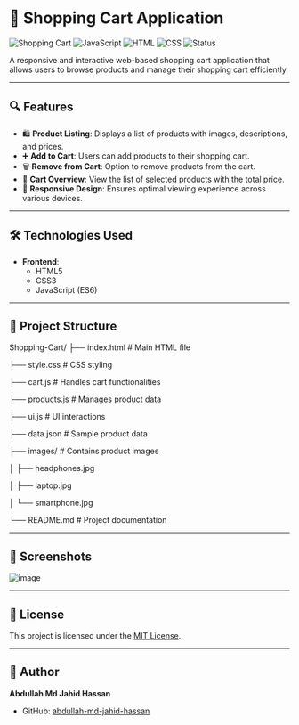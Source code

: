 # 🛒 Shopping Cart Application

![Shopping Cart](https://img.shields.io/badge/Project-Shopping%20Cart-blue)
![JavaScript](https://img.shields.io/badge/Language-JavaScript-yellow)
![HTML](https://img.shields.io/badge/Markup-HTML-orange)
![CSS](https://img.shields.io/badge/Style-CSS-green)
![Status](https://img.shields.io/badge/Status-Completed-brightgreen)

A responsive and interactive web-based shopping cart application that allows users to browse products and manage their shopping cart efficiently.

---

## 🔍 Features

- 🛍️ **Product Listing**: Displays a list of products with images, descriptions, and prices.
- ➕ **Add to Cart**: Users can add products to their shopping cart.
- 🗑️ **Remove from Cart**: Option to remove products from the cart.
- 🛒 **Cart Overview**: View the list of selected products with the total price.
- 📱 **Responsive Design**: Ensures optimal viewing experience across various devices.

---

## 🛠️ Technologies Used

- **Frontend**:
  - HTML5
  - CSS3
  - JavaScript (ES6)

---

## 📁 Project Structure
Shopping-Cart/
├── index.html # Main HTML file

├── style.css # CSS styling

├── cart.js # Handles cart functionalities

├── products.js # Manages product data

├── ui.js # UI interactions

├── data.json # Sample product data

├── images/ # Contains product images

│ ├── headphones.jpg

│ ├── laptop.jpg

│ └── smartphone.jpg

└── README.md # Project documentation


---

## 📸 Screenshots

![image](https://github.com/user-attachments/assets/cfb4c110-f51b-46ad-af69-9b4376536238)



---

## 📄 License

This project is licensed under the [MIT License](LICENSE).

---

## 👤 Author

**Abdullah Md Jahid Hassan**

- GitHub: [abdullah-md-jahid-hassan](https://github.com/abdullah-md-jahid-hassan)
